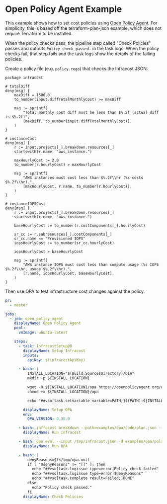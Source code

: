 # Open Policy Agent Example

This example shows how to set cost policies using [Open Policy Agent](https://www.openpolicyagent.org/).  For simplicity, this is based off the terraform-plan-json example, which does not require Terraform to be installed.

When the policy checks pass, the pipeline step called "Check Policies" passes and outputs `Policy check passed.` in the task logs. When the policy checks fail, that step fails and the task logs show the details of the failing policies.

Create a policy file (e.g. `policy.rego`) that checks the Infracost JSON:
```rego
package infracost

# totalDiff
deny[msg] {
	maxDiff = 1500.0
	to_number(input.diffTotalMonthlyCost) >= maxDiff

	msg := sprintf(
		"Total monthly cost diff must be less than $%.2f (actual diff is $%.2f)",
		[maxDiff, to_number(input.diffTotalMonthlyCost)],
	)
}

# instanceCost
deny[msg] {
	r := input.projects[_].breakdown.resources[_]
	startswith(r.name, "aws_instance.")

	maxHourlyCost := 2.0
	to_number(r.hourlyCost) > maxHourlyCost

	msg := sprintf(
		"AWS instances must cost less than $%.2f\\hr (%s costs $%.2f\\hr).",
		[maxHourlyCost, r.name, to_number(r.hourlyCost)],
	)
}

# instanceIOPSCost
deny[msg] {
	r := input.projects[_].breakdown.resources[_]
	startswith(r.name, "aws_instance.")

	baseHourlyCost := to_number(r.costComponents[_].hourlyCost)

	sr_cc := r.subresources[_].costComponents[_]
	sr_cc.name == "Provisioned IOPS"
	iopsHourlyCost := to_number(sr_cc.hourlyCost)

	iopsHourlyCost > baseHourlyCost

	msg := sprintf(
		"AWS instance IOPS must cost less than compute usage (%s IOPS $%.2f\\hr, usage $%.2f\\hr).",
		[r.name, iopsHourlyCost, baseHourlyCost],
	)
}
```

Then use OPA to test infrastructure cost changes against the policy.

[//]: <> (BEGIN EXAMPLE)
```yml
pr:
  - master

jobs:
  - job: open_policy_agent
    displayName: Open Policy Agent
    pool:
      vmImage: ubuntu-latest

    steps:
      - task: InfracostSetup@0
        displayName: Setup Infracost
        inputs:
          apiKey: $(infracostApiKey)

      - bash: |
          INSTALL_LOCATION="$(Build.SourcesDirectory)/bin"
          mkdir -p ${INSTALL_LOCATION}

          wget -O ${INSTALL_LOCATION}/opa https://openpolicyagent.org/downloads/v${OPA_VERSION}/opa_linux_amd64_static
          chmod +x ${INSTALL_LOCATION}/opa

          echo "##vso[task.setvariable variable=PATH;]$(PATH):${INSTALL_LOCATION}"

        displayName: Setup OPA
        env:
          OPA_VERSION: 0.35.0

      - bash: infracost breakdown --path=examples/opa/code/plan.json --format=json --out-file=/tmp/infracost.json
        displayName: Run Infracost

      - bash: opa eval --input /tmp/infracost.json -d examples/opa/policy/policy.rego --format pretty "data.infracost.deny" | tee /tmp/opa.out
        displayName: Run OPA

      - bash: |
          denyReasons=$(</tmp/opa.out)
          if [ "$denyReasons" != "[]" ]; then
            echo "##vso[task.logissue type=error]Policy check failed"
            echo "##vso[task.logissue type=error]$denyReasons"
            echo "##vso[task.complete result=Failed;]DONE"
          else
            echo "Policy check passed."
          fi
        displayName: Check Policies
```
[//]: <> (END EXAMPLE)

